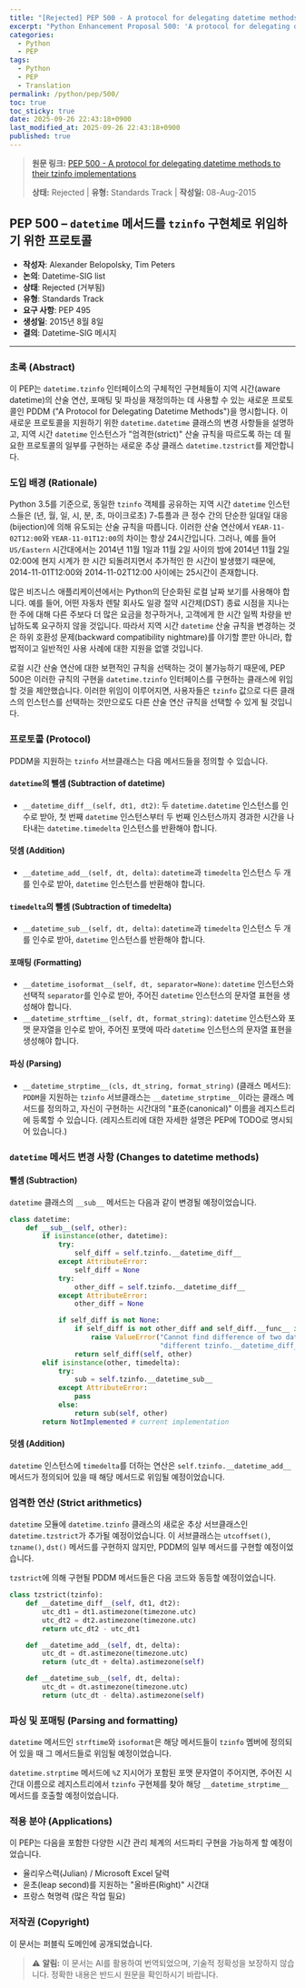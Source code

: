 ```yaml
---
title: "[Rejected] PEP 500 - A protocol for delegating datetime methods to their tzinfo implementations"
excerpt: "Python Enhancement Proposal 500: 'A protocol for delegating datetime methods to their tzinfo implementations'에 대한 한국어 번역입니다."
categories:
  - Python
  - PEP
tags:
  - Python
  - PEP
  - Translation
permalink: /python/pep/500/
toc: true
toc_sticky: true
date: 2025-09-26 22:43:18+0900
last_modified_at: 2025-09-26 22:43:18+0900
published: true
---
```

> **원문 링크:** [PEP 500 - A protocol for delegating datetime methods to their tzinfo implementations](https://peps.python.org/pep-0500/)
>
> **상태:** Rejected | **유형:** Standards Track | **작성일:** 08-Aug-2015

## PEP 500 – `datetime` 메서드를 `tzinfo` 구현체로 위임하기 위한 프로토콜

*   **작성자**: Alexander Belopolsky, Tim Peters
*   **논의**: Datetime-SIG list
*   **상태**: Rejected (거부됨)
*   **유형**: Standards Track
*   **요구 사항**: PEP 495
*   **생성일**: 2015년 8월 8일
*   **결의**: Datetime-SIG 메시지

---

### 초록 (Abstract)

이 PEP는 `datetime.tzinfo` 인터페이스의 구체적인 구현체들이 지역 시간(aware datetime)의 산술 연산, 포매팅 및 파싱을 재정의하는 데 사용할 수 있는 새로운 프로토콜인 PDDM ("A Protocol for Delegating Datetime Methods")을 명시합니다. 이 새로운 프로토콜을 지원하기 위한 `datetime.datetime` 클래스의 변경 사항들을 설명하고, 지역 시간 `datetime` 인스턴스가 "엄격한(strict)" 산술 규칙을 따르도록 하는 데 필요한 프로토콜의 일부를 구현하는 새로운 추상 클래스 `datetime.tzstrict`를 제안합니다.

### 도입 배경 (Rationale)

Python 3.5를 기준으로, 동일한 `tzinfo` 객체를 공유하는 지역 시간 `datetime` 인스턴스들은 (년, 월, 일, 시, 분, 초, 마이크로초) 7-튜플과 큰 정수 간의 단순한 일대일 대응(bijection)에 의해 유도되는 산술 규칙을 따릅니다. 이러한 산술 연산에서 `YEAR-11-02T12:00`와 `YEAR-11-01T12:00`의 차이는 항상 24시간입니다. 그러나, 예를 들어 `US/Eastern` 시간대에서는 2014년 11월 1일과 11월 2일 사이의 밤에 2014년 11월 2일 02:00에 현지 시계가 한 시간 되돌려지면서 추가적인 한 시간이 발생했기 때문에, 2014-11-01T12:00와 2014-11-02T12:00 사이에는 25시간이 존재합니다.

많은 비즈니스 애플리케이션에서는 Python의 단순화된 로컬 날짜 보기를 사용해야 합니다. 예를 들어, 어떤 자동차 렌탈 회사도 일광 절약 시간제(DST) 종료 시점을 지나는 한 주에 대해 다른 주보다 더 많은 요금을 청구하거나, 고객에게 한 시간 일찍 차량을 반납하도록 요구하지 않을 것입니다. 따라서 지역 시간 `datetime` 산술 규칙을 변경하는 것은 하위 호환성 문제(backward compatibility nightmare)를 야기할 뿐만 아니라, 합법적이고 일반적인 사용 사례에 대한 지원을 없앨 것입니다.

로컬 시간 산술 연산에 대한 보편적인 규칙을 선택하는 것이 불가능하기 때문에, PEP 500은 이러한 규칙의 구현을 `datetime.tzinfo` 인터페이스를 구현하는 클래스에 위임할 것을 제안했습니다. 이러한 위임이 이루어지면, 사용자들은 `tzinfo` 값으로 다른 클래스의 인스턴스를 선택하는 것만으로도 다른 산술 연산 규칙을 선택할 수 있게 될 것입니다.

### 프로토콜 (Protocol)

PDDM을 지원하는 `tzinfo` 서브클래스는 다음 메서드들을 정의할 수 있습니다.

#### `datetime`의 뺄셈 (Subtraction of datetime)

*   `__datetime_diff__(self, dt1, dt2)`: 두 `datetime.datetime` 인스턴스를 인수로 받아, 첫 번째 `datetime` 인스턴스부터 두 번째 인스턴스까지 경과한 시간을 나타내는 `datetime.timedelta` 인스턴스를 반환해야 합니다.

#### 덧셈 (Addition)

*   `__datetime_add__(self, dt, delta)`: `datetime`과 `timedelta` 인스턴스 두 개를 인수로 받아, `datetime` 인스턴스를 반환해야 합니다.

#### `timedelta`의 뺄셈 (Subtraction of timedelta)

*   `__datetime_sub__(self, dt, delta)`: `datetime`과 `timedelta` 인스턴스 두 개를 인수로 받아, `datetime` 인스턴스를 반환해야 합니다.

#### 포매팅 (Formatting)

*   `__datetime_isoformat__(self, dt, separator=None)`: `datetime` 인스턴스와 선택적 `separator`를 인수로 받아, 주어진 `datetime` 인스턴스의 문자열 표현을 생성해야 합니다.
*   `__datetime_strftime__(self, dt, format_string)`: `datetime` 인스턴스와 포맷 문자열을 인수로 받아, 주어진 포맷에 따라 `datetime` 인스턴스의 문자열 표현을 생성해야 합니다.

#### 파싱 (Parsing)

*   `__datetime_strptime__(cls, dt_string, format_string)` (클래스 메서드): `PDDM`을 지원하는 `tzinfo` 서브클래스는 `__datetime_strptime__`이라는 클래스 메서드를 정의하고, 자신이 구현하는 시간대의 "표준(canonical)" 이름을 레지스트리에 등록할 수 있습니다. (레지스트리에 대한 자세한 설명은 PEP에 TODO로 명시되어 있습니다.)

### `datetime` 메서드 변경 사항 (Changes to datetime methods)

#### 뺄셈 (Subtraction)

`datetime` 클래스의 `__sub__` 메서드는 다음과 같이 변경될 예정이었습니다.

```python
class datetime:
    def __sub__(self, other):
        if isinstance(other, datetime):
            try:
                self_diff = self.tzinfo.__datetime_diff__
            except AttributeError:
                self_diff = None
            try:
                other_diff = self.tzinfo.__datetime_diff__
            except AttributeError:
                other_diff = None

            if self_diff is not None:
                if self_diff is not other_diff and self_diff.__func__ is not other_diff.__func__:
                    raise ValueError("Cannot find difference of two datetimes with "
                                     "different tzinfo.__datetime_diff__ implementations.")
                return self_diff(self, other)
        elif isinstance(other, timedelta):
            try:
                sub = self.tzinfo.__datetime_sub__
            except AttributeError:
                pass
            else:
                return sub(self, other)
        return NotImplemented # current implementation
```

#### 덧셈 (Addition)

`datetime` 인스턴스에 `timedelta`를 더하는 연산은 `self.tzinfo.__datetime_add__` 메서드가 정의되어 있을 때 해당 메서드로 위임될 예정이었습니다.

### 엄격한 연산 (Strict arithmetics)

`datetime` 모듈에 `datetime.tzinfo` 클래스의 새로운 추상 서브클래스인 `datetime.tzstrict`가 추가될 예정이었습니다. 이 서브클래스는 `utcoffset()`, `tzname()`, `dst()` 메서드를 구현하지 않지만, PDDM의 일부 메서드를 구현할 예정이었습니다.

`tzstrict`에 의해 구현될 PDDM 메서드들은 다음 코드와 동등할 예정이었습니다.

```python
class tzstrict(tzinfo):
    def __datetime_diff__(self, dt1, dt2):
        utc_dt1 = dt1.astimezone(timezone.utc)
        utc_dt2 = dt2.astimezone(timezone.utc)
        return utc_dt2 - utc_dt1

    def __datetime_add__(self, dt, delta):
        utc_dt = dt.astimezone(timezone.utc)
        return (utc_dt + delta).astimezone(self)

    def __datetime_sub__(self, dt, delta):
        utc_dt = dt.astimezone(timezone.utc)
        return (utc_dt - delta).astimezone(self)
```

### 파싱 및 포매팅 (Parsing and formatting)

`datetime` 메서드인 `strftime`와 `isoformat`은 해당 메서드들이 `tzinfo` 멤버에 정의되어 있을 때 그 메서드들로 위임될 예정이었습니다.

`datetime.strptime` 메서드에 `%Z` 지시어가 포함된 포맷 문자열이 주어지면, 주어진 시간대 이름으로 레지스트리에서 `tzinfo` 구현체를 찾아 해당 `__datetime_strptime__` 메서드를 호출할 예정이었습니다.

### 적용 분야 (Applications)

이 PEP는 다음을 포함한 다양한 시간 관리 체계의 서드파티 구현을 가능하게 할 예정이었습니다.

*   율리우스력(Julian) / Microsoft Excel 달력
*   윤초(leap second)를 지원하는 "올바른(Right)" 시간대
*   프랑스 혁명력 (많은 작업 필요)

### 저작권 (Copyright)

이 문서는 퍼블릭 도메인에 공개되었습니다.

> ⚠️ **알림:** 이 문서는 AI를 활용하여 번역되었으며, 기술적 정확성을 보장하지 않습니다. 정확한 내용은 반드시 원문을 확인하시기 바랍니다.